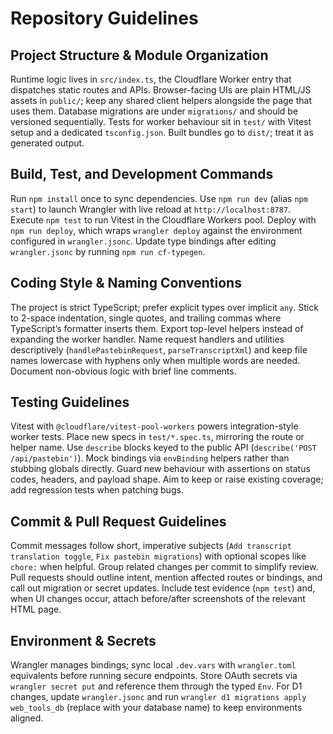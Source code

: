 # Repository Guidelines

## Project Structure & Module Organization
Runtime logic lives in `src/index.ts`, the Cloudflare Worker entry that dispatches static routes and APIs. Browser-facing UIs are plain HTML/JS assets in `public/`; keep any shared client helpers alongside the page that uses them. Database migrations are under `migrations/` and should be versioned sequentially. Tests for worker behaviour sit in `test/` with Vitest setup and a dedicated `tsconfig.json`. Built bundles go to `dist/`; treat it as generated output.

## Build, Test, and Development Commands
Run `npm install` once to sync dependencies. Use `npm run dev` (alias `npm start`) to launch Wrangler with live reload at `http://localhost:8787`. Execute `npm test` to run Vitest in the Cloudflare Workers pool. Deploy with `npm run deploy`, which wraps `wrangler deploy` against the environment configured in `wrangler.jsonc`. Update type bindings after editing `wrangler.jsonc` by running `npm run cf-typegen`.

## Coding Style & Naming Conventions
The project is strict TypeScript; prefer explicit types over implicit `any`. Stick to 2-space indentation, single quotes, and trailing commas where TypeScript’s formatter inserts them. Export top-level helpers instead of expanding the worker handler. Name request handlers and utilities descriptively (`handlePastebinRequest`, `parseTranscriptXml`) and keep file names lowercase with hyphens only when multiple words are needed. Document non-obvious logic with brief line comments.

## Testing Guidelines
Vitest with `@cloudflare/vitest-pool-workers` powers integration-style worker tests. Place new specs in `test/*.spec.ts`, mirroring the route or helper name. Use `describe` blocks keyed to the public API (`describe('POST /api/pastebin')`). Mock bindings via `envBinding` helpers rather than stubbing globals directly. Guard new behaviour with assertions on status codes, headers, and payload shape. Aim to keep or raise existing coverage; add regression tests when patching bugs.

## Commit & Pull Request Guidelines
Commit messages follow short, imperative subjects (`Add transcript translation toggle`, `Fix pastebin migrations`) with optional scopes like `chore:` when helpful. Group related changes per commit to simplify review. Pull requests should outline intent, mention affected routes or bindings, and call out migration or secret updates. Include test evidence (`npm test`) and, when UI changes occur, attach before/after screenshots of the relevant HTML page.

## Environment & Secrets
Wrangler manages bindings; sync local `.dev.vars` with `wrangler.toml` equivalents before running secure endpoints. Store OAuth secrets via `wrangler secret put` and reference them through the typed `Env`. For D1 changes, update `wrangler.jsonc` and run `wrangler d1 migrations apply web_tools_db` (replace with your database name) to keep environments aligned.
